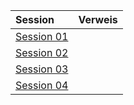 | Session | Verweis |
|:------------|:-----------------|
| [Session 01](https://lolindhir.github.io/PnP/campaigns/strahd/sessions/session001) |  |
| [Session 02](https://lolindhir.github.io/PnP/campaigns/strahd/sessions/session002) |  |
| [Session 03](https://lolindhir.github.io/PnP/campaigns/strahd/sessions/session003) |  |
| [Session 04](https://lolindhir.github.io/PnP/campaigns/strahd/sessions/session004) |  |
